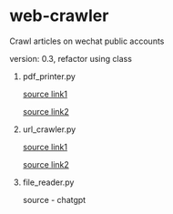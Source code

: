 # web-crawler
Crawl articles on wechat public accounts

version: 0.3, refactor using class

1. pdf_printer.py


    [source link1](https://blog.csdn.net/Attitude93/article/details/136671565)

    [source link2](https://www.cnblogs.com/new-june/p/14509601.html)

2. url_crawler.py

    [source link1](https://blog.csdn.net/kuailebuzhidao/article/details/136490529)

    [source link2](https://zhuanlan.zhihu.com/p/379062852)

3. file_reader.py

    source - chatgpt